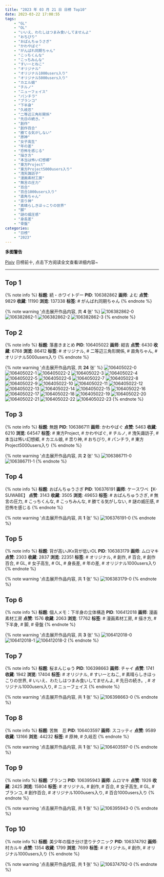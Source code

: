 ```yaml
---
title: "2023 年 03 月 21 日 日榜 Top10"
date: 2023-03-22 17:08:55
tags:
    - "GL"
    - "OL"
    - "いいえ、わたしはつまみ食いしてませんよ"
    - "おちびり"
    - "おぱんちゅうさぎ"
    - "かわやばぐ"
    - "がんばれ同期ちゃん"
    - "こっちくんな"
    - "こっちみんな"
    - "すいーとねこ"
    - "オリジナル"
    - "オリジナル1000users入り"
    - "オリジナル5000users入り"
    - "カエル娘"
    - "チルノ"
    - "ニューフェイス"
    - "パンチラ"
    - "ブランコ"
    - "下半身"
    - "久岐忍"
    - "二等辺三角形関係"
    - "先日の続き。"
    - "創作"
    - "創作百合"
    - "勝てる気がしない"
    - "原神"
    - "女子高生"
    - "年の差"
    - "恐怖を感じる"
    - "描き方"
    - "本当は怖い幻想郷"
    - "東方Project"
    - "東方Project5000users入り"
    - "洩矢諏訪子"
    - "漫画素材工房"
    - "無言の圧力"
    - "百合"
    - "百合1000users入り"
    - "直角ちゃん"
    - "祟り神"
    - "素晴らしきほっこりの世界"
    - "脚"
    - "謎の威圧感"
    - "身長差"
    - "骨盤"
categories:
    - "日榜"
    - "2023"
---
```


<i class="fa fa-triangle-exclamation"></i>**多图警告**<i class="fa fa-triangle-exclamation"></i>

[Pixiv](https://www.pixiv.net/) 日榜前十, 点击下方阅读全文查看详细内容~

<!-- more -->

---

## Top 1

{% note info %}
**标题**: 続・ホワイトデー
**PID**: 106382862 **画师**: よむ
**点赞**: 9829 **收藏**: 11190 **浏览**: 137338
**标签**: # がんばれ同期ちゃん
{% endnote %}

{% note warning '点击展开作品内容, 共 **4** 张' %}
![106382862-0](https://i.pixiv.re/img-original/img/2023/03/20/08/26/51/106382862_p0.png)
![106382862-1](https://i.pixiv.re/img-original/img/2023/03/20/08/26/51/106382862_p1.png)
![106382862-2](https://i.pixiv.re/img-original/img/2023/03/20/08/26/51/106382862_p2.png)
![106382862-3](https://i.pixiv.re/img-original/img/2023/03/20/08/26/51/106382862_p3.png)
{% endnote %}

## Top 2

{% note info %}
**标题**: 落書きまとめ
**PID**: 106405022 **画师**: 紺吉
**点赞**: 6430 **收藏**: 6768 **浏览**: 86412
**标签**: # オリジナル, # 二等辺三角形関係, # 直角ちゃん, # オリジナル5000users入り
{% endnote %}

{% note warning '点击展开作品内容, 共 **24** 张' %}
![106405022-0](https://i.pixiv.re/img-original/img/2023/03/21/00/29/47/106405022_p0.jpg)
![106405022-1](https://i.pixiv.re/img-original/img/2023/03/21/00/29/47/106405022_p1.jpg)
![106405022-2](https://i.pixiv.re/img-original/img/2023/03/21/00/29/47/106405022_p2.jpg)
![106405022-3](https://i.pixiv.re/img-original/img/2023/03/21/00/29/47/106405022_p3.jpg)
![106405022-4](https://i.pixiv.re/img-original/img/2023/03/21/00/29/47/106405022_p4.jpg)
![106405022-5](https://i.pixiv.re/img-original/img/2023/03/21/00/29/47/106405022_p5.jpg)
![106405022-6](https://i.pixiv.re/img-original/img/2023/03/21/00/29/47/106405022_p6.jpg)
![106405022-7](https://i.pixiv.re/img-original/img/2023/03/21/00/29/47/106405022_p7.jpg)
![106405022-8](https://i.pixiv.re/img-original/img/2023/03/21/00/29/47/106405022_p8.jpg)
![106405022-9](https://i.pixiv.re/img-original/img/2023/03/21/00/29/47/106405022_p9.jpg)
![106405022-10](https://i.pixiv.re/img-original/img/2023/03/21/00/29/47/106405022_p10.jpg)
![106405022-11](https://i.pixiv.re/img-original/img/2023/03/21/00/29/47/106405022_p11.jpg)
![106405022-12](https://i.pixiv.re/img-original/img/2023/03/21/00/29/47/106405022_p12.jpg)
![106405022-13](https://i.pixiv.re/img-original/img/2023/03/21/00/29/47/106405022_p13.jpg)
![106405022-14](https://i.pixiv.re/img-original/img/2023/03/21/00/29/47/106405022_p14.jpg)
![106405022-15](https://i.pixiv.re/img-original/img/2023/03/21/00/29/47/106405022_p15.jpg)
![106405022-16](https://i.pixiv.re/img-original/img/2023/03/21/00/29/47/106405022_p16.jpg)
![106405022-17](https://i.pixiv.re/img-original/img/2023/03/21/00/29/47/106405022_p17.jpg)
![106405022-18](https://i.pixiv.re/img-original/img/2023/03/21/00/29/47/106405022_p18.jpg)
![106405022-19](https://i.pixiv.re/img-original/img/2023/03/21/00/29/47/106405022_p19.jpg)
![106405022-20](https://i.pixiv.re/img-original/img/2023/03/21/00/29/47/106405022_p20.jpg)
![106405022-21](https://i.pixiv.re/img-original/img/2023/03/21/00/29/47/106405022_p21.jpg)
![106405022-22](https://i.pixiv.re/img-original/img/2023/03/21/00/29/47/106405022_p22.jpg)
![106405022-23](https://i.pixiv.re/img-original/img/2023/03/21/00/29/47/106405022_p23.jpg)
{% endnote %}

## Top 3

{% note info %}
**标题**: 無題
**PID**: 106386711 **画师**: かわやばぐ
**点赞**: 5463 **收藏**: 6210 **浏览**: 64547
**标签**: # 東方Project, # かわやばぐ, # チルノ, # 洩矢諏訪子, # 本当は怖い幻想郷, # カエル娘, # 祟り神, # おちびり, # パンチラ, # 東方Project5000users入り
{% endnote %}

{% note warning '点击展开作品内容, 共 **2** 张' %}
![106386711-0](https://i.pixiv.re/img-original/img/2023/03/20/12/47/18/106386711_p0.jpg)
![106386711-1](https://i.pixiv.re/img-original/img/2023/03/20/12/47/18/106386711_p1.jpg)
{% endnote %}

## Top 4

{% note info %}
**标题**: おぱんちゅうさぎ
**PID**: 106376191 **画师**: ケースワベ【K-SUWABE】
**点赞**: 3143 **收藏**: 3505 **浏览**: 49653
**标签**: # おぱんちゅうさぎ, # 無言の圧力, # こっちくんな, # こっちみんな, # 勝てる気がしない, # 謎の威圧感, # 恐怖を感じる
{% endnote %}

{% note warning '点击展开作品内容, 共 **1** 张' %}
![106376191-0](https://i.pixiv.re/img-original/img/2023/03/20/00/50/43/106376191_p0.jpg)
{% endnote %}

## Top 5

{% note info %}
**标题**: 背が高いJKx背が低いOL
**PID**: 106383179 **画师**: ムロマキ
**点赞**: 2303 **收藏**: 2837 **浏览**: 22351
**标签**: # オリジナル, # 創作, # 百合, # 創作百合, # GL, # 女子高生, # OL, # 身長差, # 年の差, # オリジナル1000users入り
{% endnote %}

{% note warning '点击展开作品内容, 共 **1** 张' %}
![106383179-0](https://i.pixiv.re/img-original/img/2023/03/20/08/55/43/106383179_p0.jpg)
{% endnote %}

## Top 6

{% note info %}
**标题**: 個人メモ：下半身の立体構造
**PID**: 106412018 **画师**: 漫画素材工房
**点赞**: 1576 **收藏**: 2063 **浏览**: 17762
**标签**: # 漫画素材工房, # 描き方, # 下半身, # 脚, # 骨盤
{% endnote %}

{% note warning '点击展开作品内容, 共 **3** 张' %}
![106412018-0](https://i.pixiv.re/img-original/img/2023/03/21/08/04/14/106412018_p0.jpg)
![106412018-1](https://i.pixiv.re/img-original/img/2023/03/21/08/04/14/106412018_p1.jpg)
![106412018-2](https://i.pixiv.re/img-original/img/2023/03/21/08/04/14/106412018_p2.jpg)
{% endnote %}

## Top 7

{% note info %}
**标题**: 桜まんじゅう
**PID**: 106398663 **画师**: チャイ
**点赞**: 1741 **收藏**: 1942 **浏览**: 17404
**标签**: # オリジナル, # すいーとねこ, # 素晴らしきほっこりの世界, # いいえ、わたしはつまみ食いしてませんよ, # 先日の続き。, # オリジナル1000users入り, # ニューフェイス
{% endnote %}

{% note warning '点击展开作品内容, 共 **1** 张' %}
![106398663-0](https://i.pixiv.re/img-original/img/2023/03/20/21/45/19/106398663_p0.png)
{% endnote %}

## Top 8

{% note info %}
**标题**: 苦無　忍
**PID**: 106403597 **画师**: スコッティ
**点赞**: 9589 **收藏**: 13166 **浏览**: 44232
**标签**: # 原神, # 久岐忍
{% endnote %}

{% note warning '点击展开作品内容, 共 **1** 张' %}
![106403597-0](https://i.pixiv.re/img-original/img/2023/03/21/00/00/36/106403597_p0.jpg)
{% endnote %}

## Top 9

{% note info %}
**标题**: ブランコ
**PID**: 106395943 **画师**: ムロマキ
**点赞**: 1926 **收藏**: 2425 **浏览**: 15804
**标签**: # オリジナル, # 創作, # 百合, # 女子高生, # GL, # ブランコ, # 創作百合, # オリジナル1000users入り, # 百合1000users入り
{% endnote %}

{% note warning '点击展开作品内容, 共 **1** 张' %}
![106395943-0](https://i.pixiv.re/img-original/img/2023/03/20/20/26/27/106395943_p0.jpg)
{% endnote %}

## Top 10

{% note info %}
**标题**: 美少年の描き分け塗りテクニック
**PID**: 106374792 **画师**: 村カルキ
**点赞**: 1354 **收藏**: 1799 **浏览**: 7699
**标签**: # オリジナル, # 創作, # オリジナル1000users入り
{% endnote %}

{% note warning '点击展开作品内容, 共 **1** 张' %}
![106374792-0](https://i.pixiv.re/img-original/img/2023/03/20/00/14/53/106374792_p0.jpg)
{% endnote %}
